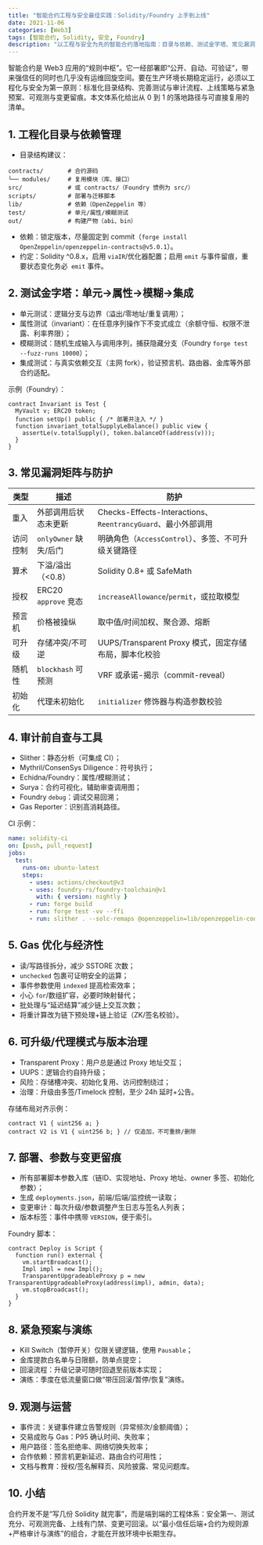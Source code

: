 ```yaml
---
title: "智能合约工程与安全最佳实践：Solidity/Foundry 上手到上线"
date: 2021-11-06
categories: [Web3]
tags: [智能合约, Solidity, 安全, Foundry]
description: "以工程与安全为先的智能合约落地指南：目录与依赖、测试金字塔、常见漏洞矩阵、审计工具链、上线与回滚预案及可观测运营清单。"
---
```


智能合约是 Web3 应用的“规则中枢”。它一经部署即“公开、自动、可验证”，带来强信任的同时也几乎没有运维回旋空间。要在生产环境长期稳定运行，必须以工程化与安全为第一原则：标准化目录结构、完善测试与审计流程、上线策略与紧急预案、可观测与变更留痕。本文体系化给出从 0 到 1 的落地路径与可直接复用的清单。

## 1. 工程化目录与依赖管理
- 目录结构建议：
```
contracts/       # 合约源码
└── modules/     # 复用模块（库、接口）
src/             # 或 contracts/（Foundry 惯例为 src/）
scripts/         # 部署与迁移脚本
lib/             # 依赖（OpenZeppelin 等）
test/            # 单元/属性/模糊测试
out/             # 构建产物（abi、bin）
```
- 依赖：锁定版本，尽量固定到 commit（`forge install OpenZeppelin/openzeppelin-contracts@v5.0.1`）。
- 约定：Solidity ^0.8.x，启用 `viaIR`/优化器配置；启用 `emit` 与事件留痕，重要状态变化务必`
emit` 事件。

## 2. 测试金字塔：单元→属性→模糊→集成
- 单元测试：逻辑分支与边界（溢出/零地址/重复调用）；
- 属性测试（invariant）：在任意序列操作下不变式成立（余额守恒、权限不泄露、利率界限）；
- 模糊测试：随机生成输入与调用序列，捕获隐藏分支（Foundry `forge test --fuzz-runs 10000`）；
- 集成测试：与真实依赖交互（主网 fork），验证预言机、路由器、金库等外部合约适配。

示例（Foundry）：
```solidity
contract Invariant is Test {
  MyVault v; ERC20 token;
  function setUp() public { /* 部署并注入 */ }
  function invariant_totalSupplyLeBalance() public view {
    assertLe(v.totalSupply(), token.balanceOf(address(v)));
  }
}
```

## 3. 常见漏洞矩阵与防护
| 类型 | 描述 | 防护 |
| --- | --- | --- |
| 重入 | 外部调用后状态未更新 | Checks-Effects-Interactions、`ReentrancyGuard`、最小外部调用 |
| 访问控制 | `onlyOwner` 缺失/后门 | 明确角色（`AccessControl`）、多签、不可升级关键路径 |
| 算术 | 下溢/溢出（<0.8） | Solidity 0.8+ 或 SafeMath |
| 授权 | ERC20 `approve` 竞态 | `increaseAllowance`/`permit`，或拉取模型 |
| 预言机 | 价格被操纵 | 取中值/时间加权、聚合源、熔断 |
| 可升级 | 存储冲突/不可逆 | UUPS/Transparent Proxy 模式，固定存储布局，脚本化校验 |
| 随机性 | `blockhash` 可预测 | VRF 或承诺-揭示（commit-reveal） |
| 初始化 | 代理未初始化 | `initializer` 修饰器与构造参数校验 |

## 4. 审计前自查与工具
- Slither：静态分析（可集成 CI）；
- Mythril/ConsenSys Diligence：符号执行；
- Echidna/Foundry：属性/模糊测试；
- Surya：合约可视化，辅助审查调用图；
- Foundry `debug`：调试交易回溯；
- Gas Reporter：识别高消耗路径。

CI 示例：
```yaml
name: solidity-ci
on: [push, pull_request]
jobs:
  test:
    runs-on: ubuntu-latest
    steps:
      - uses: actions/checkout@v3
      - uses: foundry-rs/foundry-toolchain@v1
        with: { version: nightly }
      - run: forge build
      - run: forge test -vv --ffi
      - run: slither . --solc-remaps @openzeppelin=lib/openzeppelin-contracts/
```

## 5. Gas 优化与经济性
- 读/写路径拆分，减少 SSTORE 次数；
- `unchecked` 包裹可证明安全的运算；
- 事件参数使用 `indexed` 提高检索效率；
- 小心 `for`/数组扩容，必要时映射替代；
- 批处理与“延迟结算”减少链上交互次数；
- 将重计算改为链下预处理+链上验证（ZK/签名校验）。

## 6. 可升级/代理模式与版本治理
- Transparent Proxy：用户总是通过 Proxy 地址交互；
- UUPS：逻辑合约自持升级；
- 风险：存储槽冲突、初始化复用、访问控制绕过；
- 治理：升级由多签/Timelock 控制，至少 24h 延时+公告。

存储布局对齐示例：
```solidity
contract V1 { uint256 a; }
contract V2 is V1 { uint256 b; } // 仅追加，不可重排/删除
```

## 7. 部署、参数与变更留痕
- 所有部署脚本参数入库（链ID、实现地址、Proxy 地址、owner 多签、初始化参数）；
- 生成 `deployments.json`，前端/后端/监控统一读取；
- 变更审计：每次升级/参数调整产生日志与签名人列表；
- 版本标签：事件中携带 `VERSION`，便于索引。

Foundry 脚本：
```solidity
contract Deploy is Script {
  function run() external {
    vm.startBroadcast();
    Impl impl = new Impl();
    TransparentUpgradeableProxy p = new TransparentUpgradeableProxy(address(impl), admin, data);
    vm.stopBroadcast();
  }
}
```

## 8. 紧急预案与演练
- Kill Switch（暂停开关）仅限关键逻辑，使用 `Pausable`；
- 金库提款白名单与日限额，防单点提空；
- 回滚流程：升级记录可随时回退至前版本实现；
- 演练：季度在低流量窗口做“带压回滚/暂停/恢复”演练。

## 9. 观测与运营
- 事件流：关键事件建立告警规则（异常频次/金额阈值）；
- 交易成败与 Gas：P95 确认时间、失败率；
- 用户路径：签名拒绝率、网络切换失败率；
- 合作依赖：预言机更新延迟、路由合约可用性；
- 文档与教育：授权/签名解释页、风险披露、常见问题库。

## 10. 小结
合约开发不是“写几份 Solidity 就完事”，而是端到端的工程体系：安全第一、测试充分、可观测完备、上线有门禁、变更可回滚。以“最小信任后端+合约为规则源+严格审计与演练”的组合，才能在开放环境中长期生存。
